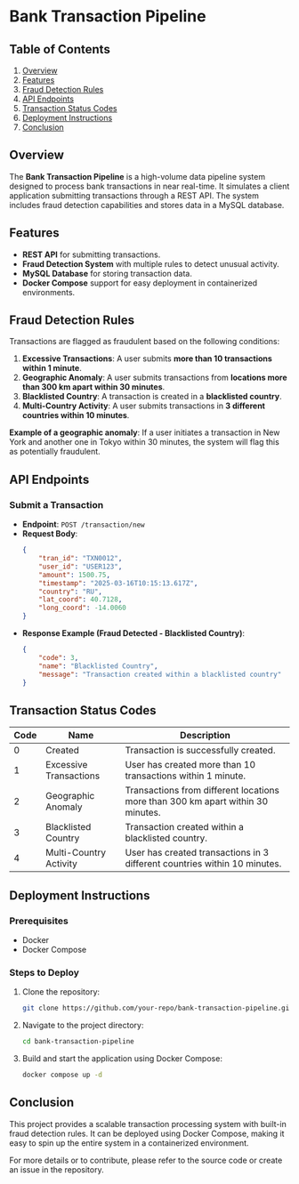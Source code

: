 # Bank Transaction Pipeline

## Table of Contents
1. [Overview](#overview)
2. [Features](#features)
3. [Fraud Detection Rules](#fraud-detection-rules)
4. [API Endpoints](#api-endpoints)
5. [Transaction Status Codes](#transaction-status-codes)
6. [Deployment Instructions](#deployment-instructions)
7. [Conclusion](#conclusion)

## Overview
The **Bank Transaction Pipeline** is a high-volume data pipeline system designed to process bank transactions in near real-time. It simulates a client application submitting transactions through a REST API. The system includes fraud detection capabilities and stores data in a MySQL database.

## Features
- **REST API** for submitting transactions.
- **Fraud Detection System** with multiple rules to detect unusual activity.
- **MySQL Database** for storing transaction data.
- **Docker Compose** support for easy deployment in containerized environments.

## Fraud Detection Rules
Transactions are flagged as fraudulent based on the following conditions:

1. **Excessive Transactions**: A user submits **more than 10 transactions within 1 minute**.
2. **Geographic Anomaly**: A user submits transactions from **locations more than 300 km apart within 30 minutes**.
3. **Blacklisted Country**: A transaction is created in a **blacklisted country**.
4. **Multi-Country Activity**: A user submits transactions in **3 different countries within 10 minutes**.

**Example of a geographic anomaly**: If a user initiates a transaction in New York and another one in Tokyo within 30 minutes, the system will flag this as potentially fraudulent.

## API Endpoints

### Submit a Transaction
- **Endpoint**: `POST /transaction/new`
- **Request Body**:
  ```json
  {
      "tran_id": "TXN0012",
      "user_id": "USER123",
      "amount": 1500.75,
      "timestamp": "2025-03-16T10:15:13.617Z",
      "country": "RU",
      "lat_coord": 40.7128,
      "long_coord": -14.0060
  }
  
- **Response Example (Fraud Detected - Blacklisted Country)**:
  ```json
  {
      "code": 3,
      "name": "Blacklisted Country",
      "message": "Transaction created within a blacklisted country"
  }
  
## Transaction Status Codes

| Code | Name                  | Description                                                              |
|------|-----------------------|--------------------------------------------------------------------------|
| 0    | Created               | Transaction is successfully created.                                      |
| 1    | Excessive Transactions | User has created more than 10 transactions within 1 minute.               |
| 2    | Geographic Anomaly    | Transactions from different locations more than 300 km apart within 30 minutes. |
| 3    | Blacklisted Country   | Transaction created within a blacklisted country.                         |
| 4    | Multi-Country Activity | User has created transactions in 3 different countries within 10 minutes. |

## Deployment Instructions

### Prerequisites
- Docker
- Docker Compose

### Steps to Deploy

1. Clone the repository:
   ```sh
   git clone https://github.com/your-repo/bank-transaction-pipeline.git
   
2. Navigate to the project directory:
   ```sh
   cd bank-transaction-pipeline

3. Build and start the application using Docker Compose:
   ```sh
   docker compose up -d
   
## Conclusion
This project provides a scalable transaction processing system with built-in fraud detection rules. It can be deployed using Docker Compose, making it easy to spin up the entire system in a containerized environment.

For more details or to contribute, please refer to the source code or create an issue in the repository.

